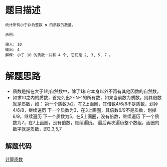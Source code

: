# 题目描述 

```
统计所有小于非负整数 n 的质数的数量。

示例:

输入: 10
输出: 4
解释: 小于 10 的质数一共有 4 个, 它们是 2, 3, 5, 7 。
```

# 解题思路
* 质数是指在大于1的自然数中，除了1和它本身以外不再有其他因数的自然数。 
* 如求10之内的质数，首先列出2~N-1的所有数，如果当前数为质数，则其倍数就是质数，如：
    第一个质数为2，在2上画圈，其倍数4/6/8不是质数，划掉4/6/8，继续遍历
    下一个质数为3，在3上画圈，其倍数6/9不是质数，划掉6/9，继续遍历
    下一个质数为5，在5上画圈，没有倍数，继续遍历
    下一个质数为7，在7上画圈，没有倍数，继续遍历。
    最后再次遍历整个数组，画圈的数字就是质数，即2,3,5,7


## 解题代码

[计算质数](204-my.py)

 
